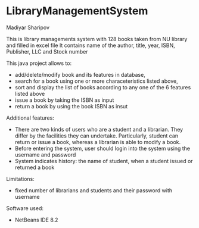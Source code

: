 # LibraryManagementSystem
Madiyar Sharipov

This is library managements system with 128 books taken from NU library and filled in excel file
It contains name of the author, title, year, ISBN, Publisher, LLC and Stock number

This java project allows to:

* add/delete/modify book and its features in database, 
* search for a book using one or more characeteristics listed above, 
* sort and display the list of books according to any one of the 6 features listed above
* issue a book by taking the ISBN as input
* return a book by using the book ISBN as insut

Additional features:

* There are two kinds of users who are a student and a librarian. They differ by the facilities they can undertake.       Particularly, student can return or issue a book, whereas a librarian is able to modify a book.
* Before entering the system, user should login into the system using the username and password
* System indicates history: the name of student, when a student issued or returned a book

Limitations:
* fixed number of librarians and students and their password with username

Software used:
- NetBeans IDE 8.2 
